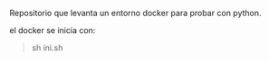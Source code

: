 Repositorio que levanta un entorno docker para probar con python.

el docker se inicia con:

> sh ini.sh

